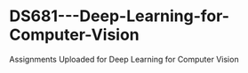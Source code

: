 # DS681---Deep-Learning-for-Computer-Vision
Assignments Uploaded for Deep Learning for Computer Vision
